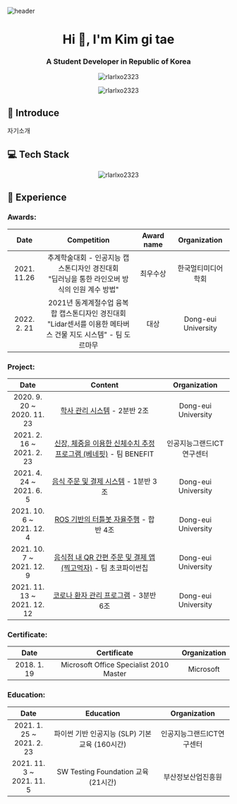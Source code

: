 ![header](https://capsule-render.vercel.app/api?type=soft&color=gradient&height=300&section=header&text=Kim%20Gi%20Tae&animation=fadeIn&fontSize=85)

<h1 align="center">Hi 👋, I'm Kim gi tae</h1>
<h3 align="center">A Student Developer in Republic of Korea</h3>
<p align="center"> <img src="https://komarev.com/ghpvc/?username=rlarlxo2323&label=Profile%20views&color=0e75b6&style=flat" alt="rlarlxo2323" /> 
</p>
<p align="center">
<img align="center" src="https://github-readme-stats.vercel.app/api?username=rlarlxo2323&show_icons=true&locale=en" alt="rlarlxo2323" />
</p>


## :facepunch: Introduce
자기소개




## :computer: Tech Stack

<p align="center"><img align="center" src="https://github-readme-stats.vercel.app/api/top-langs?username=rlarlxo2323&show_icons=true&locale=en&layout=compact" alt="rlarlxo2323" /></p>




## :calendar: Experience

<h3 align="left">Awards:</h3>


|         Date         |                              Competition                              |         Award name         |                    Organization                    |
| :----------------: | :----------------------------------------------------------: | :----------------: | :------------------------------------------------: |
|  2021. 11.26  |     추계학술대회 - 인공지능 캡스톤디자인 경진대회<br>"딥러닝을 통한 라인오버 방식의 인원 계수 방법"     |  최우수상  |               한국멀티미디어학회                |
|  2022. 2. 21  |    2021년 동계계절수업 융복합 캡스톤디자인 경진대회<br>"Lidar센서를 이용한 메타버스 건물 지도 시스템" - 팀 도르마무    |  대상  |                     Dong-eui University                     |

<h3 align="left">Project:</h3>


|         Date         |                              Content                              |                    Organization                    |
| :----------------: | :----------------------------------------------------------: | :------------------------------------------------: |
|  2020. 9. 20 ~<br>2020. 11. 23  |            [학사 관리 시스템](https://github.com/rlarlxo2323/Academic_Management_System) - 2분반 2조             |                 Dong-eui University                 |
|  2021. 2. 16 ~<br>2021. 2. 23  |     [신장, 체중을 이용한 신체수치 추정 프로그램 (베네핏)](https://github.com/rlarlxo2323/Body-size_Estimation_System) - 팀 BENEFIT      |               인공지능그랜드ICT연구센터                |
|  2021. 4. 24 ~<br>2021. 6. 5  |     [음식 주문 및 결제 시스템](https://github.com/rlarlxo2323/Food_Ordering_System) - 1분반 3조     |               Dong-eui University                |
|  2021. 10. 6 ~<br>2021. 12. 4  |     [ROS 기반의 터틀봇 자율주행](https://github.com/rlarlxo2323/ROS_autonomous_driving_project) - 합반 4조     |               Dong-eui University                |
|  2021. 10. 7 ~<br>2021. 12. 9  |     [음식점 내 QR 간편 주문 및 결제 앱 (찍고먹자)](https://github.com/rlarlxo2323/QR_Payment_Application) - 팀 초코파이썬칩     |               Dong-eui University                |
|  2021. 11. 13 ~<br>2021. 12. 12  |     [코로나 환자 관리 프로그램](https://github.com/rlarlxo2323/Covid_Patient_Management_System) - 3분반 6조     |               Dong-eui University                |


<h3 align="left">Certificate:</h3>


|         Date         |                              Certificate                              |                    Organization                    |
| :----------------: | :----------------------------------------------------------: | :------------------------------------------------: |
|  2018. 1. 19  |     Microsoft Office Specialist 2010 Master      |               Microsoft                |


<h3 align="left">Education:</h3>


|         Date         |                              Education                              |                    Organization                    |
| :----------------: | :----------------------------------------------------------: | :------------------------------------------------: |
|  2021. 1. 25 ~<br>2021. 2. 23  |            파이썬 기반 인공지능 (SLP) 기본교육 (160시간)            |                 인공지능그랜드ICT연구센터                 |
|  2021. 11. 3 ~<br>2021. 11. 5  |     SW Testing Foundation 교육 (21시간)     |               부산정보산업진흥원                |





